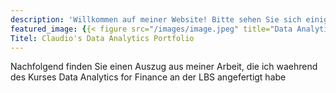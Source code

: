 ```yaml
---
description: 'Willkommen auf meiner Website! Bitte sehen Sie sich einige der Dinge an, an denen ich während meines Studiums an der London Business School gearbeitet habe'
featured_image: {{< figure src="/images/image.jpeg" title="Data Analytics for Finance" >}}
Titel: Claudio's Data Analytics Portfolio
---
```

Nachfolgend finden Sie einen Auszug aus meiner Arbeit, die ich waehrend des Kurses Data Analytics for Finance an der LBS angefertigt habe
